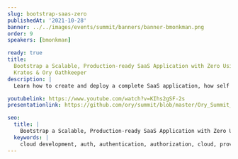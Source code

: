 ```yaml
---
slug: bootstrap-saas-zero
publishedAt: '2021-10-28'
banner: ../../images/events/summit/banners/banner-bmonkman.png
order: 9
speakers: [bmonkman]

ready: true
title:
  Bootstrap a Scalable, Production-ready SaaS Application with Zero Using Ory
  Kratos & Ory Oathkeeper
description: |
  Learn how to create and deploy a complete SaaS application, how self service flows authentication flows are implemented using Ory Kratos and Ory Oathkeeper, and what components are involved.

youtubelink: https://www.youtube.com/watch?v=KIhs2gSF-2s
presentationlink: https://github.com/ory/summit/blob/master/Ory_Summit_21_Day_1_-_Bill_Monkman_-_Zero_Bootstrapping_SaaS_applications_leveraging_Ory_Kratos_and_Oathkeeper.pdf

seo:
  title: |
    Bootstrap a Scalable, Production-ready SaaS Application with Zero Using Ory Kratos & Ory Oathkeeper
  keywords: |
    cloud development, auth, authentication, authorization, cloud, providers, traffic, route, clusters, Kubernetes
---
```

